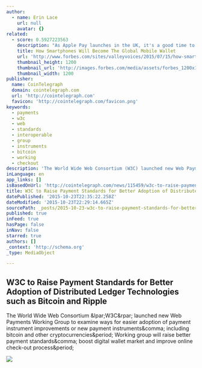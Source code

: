 ```yaml
---
author:
  - name: Erin Lace
    url: null
    avatar: {}
related:
  - score: 0.5927223563
    description: "As Apple Pay launches in the UK, it's a good time to step back and ask: when are we getting a truly global mobile wallet? That is, a wallet that can be used in any country, anywhere in the world - both in-stores and online. Recent Adyen data shows that we're [...]"
    title: How Smartphones Will Become The Global Mobile Wallet
    url: 'http://www.forbes.com/sites/valleyvoices/2015/07/15/how-smartphones-will-become-the-global-mobile-wallet/'
    thumbnail_height: 1200
    thumbnail_url: 'http://images.forbes.com/media/assets/forbes_1200x1200.jpg'
    thumbnail_width: 1200
publisher:
  name: CoinTelegraph
  domain: cointelegraph.com
  url: 'http://cointelegraph.com'
  favicon: 'http://cointelegraph.com/favicon.png'
keywords:
  - payments
  - w3c
  - web
  - standards
  - interoperable
  - group
  - instruments
  - bitcoin
  - working
  - checkout
description: 'The World Wide Web Consortium (W3C) launched new Web Payments Working Group to examine ways for easier adoption of payment instrument improvements or new payment instruments, including bitcoin and other cryptocurrencies. Working group will raise better payment standards, boost digital wallet market and improve online check-out process.'
inLanguage: en
app_links: []
isBasedOnUrl: 'http://cointelegraph.com/news/115459/w3c-to-raise-payment-standards-for-better-adoption-of-distributed-ledger-technologies-such-as-bitcoin-and-ripple'
title: W3C to Raise Payment Standards for Better Adoption of Distributed Ledger Technologies such as Bitcoin and Ripple
datePublished: '2015-10-23T22:35:22.258Z'
dateModified: '2015-10-23T22:29:14.665Z'
sourcePath: _posts/2015-10-23-w3c-to-raise-payment-standards-for-better-adoption-of-distri.md
published: true
inFeed: true
hasPage: false
inNav: false
starred: true
authors: []
_context: 'http://schema.org'
_type: MediaObject

---
```

<article style=""><h1>W3C to Raise Payment Standards for Better Adoption of Distributed Ledger Technologies such as Bitcoin and Ripple</h1><p>The World Wide Web Consortium &amp;lpar;W3C&amp;rpar; launched new Web Payments Working Group to examine ways for easier adoption of payment instrument improvements or new payment instruments&amp;comma; including bitcoin and other cryptocurrencies&amp;period; Working group will raise better payment standards&amp;comma; boost digital wallet market and improve online check-out process&amp;period;</p><img src="http://cointelegraph.com/images/725_aHR0cDovL2NvaW50ZWxlZ3JhcGguY29tL3N0b3JhZ2UvdXBsb2Fkcy92aWV3L2I3YzgyMDdjNmUyMjI0MmNkNDM1Yjc0MTdmYWU4ZDEyLnBuZw==.jpg" /></article>